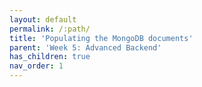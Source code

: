 ```yaml
---
layout: default
permalink: /:path/
title: 'Populating the MongoDB documents'
parent: 'Week 5: Advanced Backend'
has_children: true
nav_order: 1
---
```

